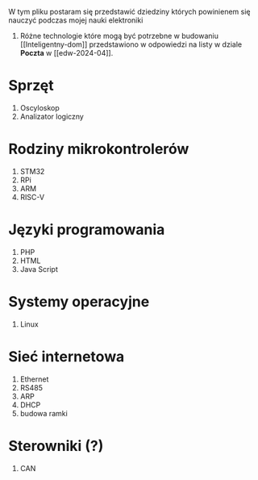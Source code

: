 W tym pliku postaram się przedstawić dziedziny których powinienem się nauczyć podczas mojej nauki elektroniki

1. Różne technologie które mogą być potrzebne w budowaniu [[Inteligentny-dom]]  przedstawiono w odpowiedzi na listy w dziale **Poczta** w [[edw-2024-04]].


# Sprzęt
1. Oscyloskop
2. Analizator logiczny

# Rodziny mikrokontrolerów
1. STM32
2. RPi
3. ARM
4. RISC-V

# Języki programowania
1. PHP
2. HTML
3. Java Script

# Systemy operacyjne
1. Linux

# Sieć internetowa
1. Ethernet
2. RS485
3. ARP
4. DHCP
5. budowa ramki

# Sterowniki (?)
1. CAN